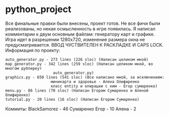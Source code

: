 # python_project

Все финальные правки были внесены, проект готов. Не все фичи были реализованы, но некая осмысленность в игре появилась. Я написал комментарии к двум основным файлам: генератору карт и графике. Игра идет в разрешении 1280х720, изменение размера окна не предусматривается. ВВОД ЧУСТВИТЕЛЕН К РАСКЛАДКЕ И CAPS LOCK.
Информация по проекту:

	auto_generator.py - 273 lines (226 sloc) (Написан целиком мной)
	map_generator.py - 342 lines (259 sloc) (Написан целиком мной, во многом дублиреут
						 auto_generator.py)
	graphics.py - 650 lines (541 sloc) (Все написано мной, за исключением:
					    миникарта и здоровье - Алена Олифиренко
					    класс entity и опирации с ним - Егор сумаренко)
	menu.py - 86 lines (70 sloc) (Написан Егором Сумаренко и Аленой Олифиренко)
	tutorial.py - 20 lines (16 sloc) (Написан Егором Сумаренко)

Коммиты:
	BlackSamorez - 46
	Сумаренко Егор - 10
	Алена - 2 
	

